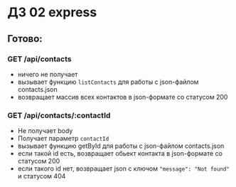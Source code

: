 # ДЗ 02 express

## Готово:

### GET /api/contacts

- ничего не получает
- вызывает функцию `listContacts` для работы с json-файлом contacts.json
- возвращает массив всех контактов в json-формате со статусом 200

### GET /api/contacts/:contactId

- Не получает body
- Получает параметр `contactId`
- вызывает функцию getById для работы с json-файлом contacts.json
- если такой id есть, возвращает обьект контакта в json-формате со статусом 200
- если такого id нет, возвращает json с ключом `"message": "Not found"` и статусом 404